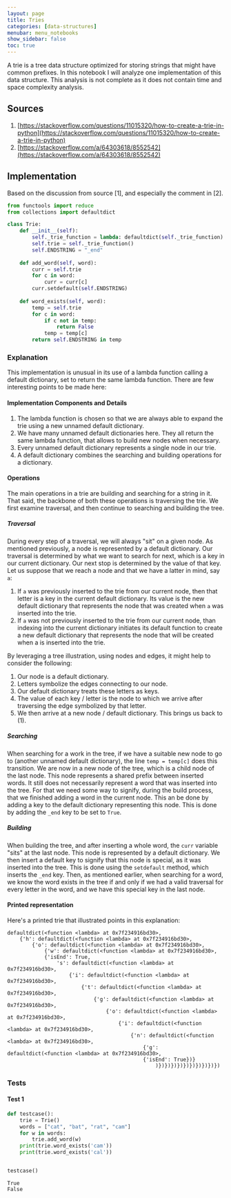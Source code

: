 ```yaml
---
layout: page
title: Tries
categories: [data-structures]
menubar: menu_notebooks
show_sidebar: false
toc: true
---
```


<!---
# Tries
--->

A trie is a tree data structure optimized for storing strings that might have common prefixes. In this notebook I will analyze one implementation of this data structure. This analysis is not complete as it does not contain time and space complexity analysis.

## Sources
1. [https://stackoverflow.com/questions/11015320/how-to-create-a-trie-in-python](https://stackoverflow.com/questions/11015320/how-to-create-a-trie-in-python)
2. [https://stackoverflow.com/a/64303618/8552542](https://stackoverflow.com/a/64303618/8552542)


## Implementation

Based on the discussion from source [1], and especially the comment in [2].


```python
from functools import reduce
from collections import defaultdict

class Trie:
    def __init__(self):
        self._trie_function = lambda: defaultdict(self._trie_function)
        self.trie = self._trie_function()
        self.ENDSTRING = "_end"
    
    def add_word(self, word):
        curr = self.trie
        for c in word:
            curr = curr[c]
        curr.setdefault(self.ENDSTRING)
    
    def word_exists(self, word):
        temp = self.trie
        for c in word:
            if c not in temp:
                return False
            temp = temp[c]
        return self.ENDSTRING in temp
```

### Explanation
This implementation is unusual in its use of a lambda function calling a default dictionary, set to return the same lambda function. There are few interesting points to be made here:

#### Implementation Components and Details
1. The lambda function is chosen so that we are always able to expand the trie using a new unnamed default dictionary. 
2. We have many unnamed default dictionaries here. They all return the same lambda function, that allows to build new nodes when necessary.
3. Every unnamed default dictionary represents a single node in our trie.
4. A default dictionary combines the searching and building operations for a dictionary. 

#### Operations
The main operations in a trie are building and searching for a string in it. That said, the backbone of both these operations is traversing the trie. We first examine traversal, and then continue to searching and building the tree.

##### Traversal
During every step of a traversal, we will always "sit" on a given node. As mentioned previously, a node is represented by a default dictionary. Our traversal is determined by what we want to search for next, which is a key in our current dictionary. Our next stop is determined by the value of that key. Let us suppose that we reach a node and that we have a latter in mind, say `a`:
1. If `a` was previously inserted to the trie from our current node, then that letter is a key in the current default dictionary. Its value is the new default dictionary that represents the node that was created when `a` was inserted into the trie.
2. If `a` was not previously inserted to the trie from our current node, than indexing into the current dictionary initiates its default function to create a new default dictionary that represents the node that will be created when a is inserted into the trie.

By leveraging a tree illustration, using nodes and edges, it might help to consider the following:
1. Our node is a default dictionary.
2. Letters symbolize the edges connecting to our node.
3. Our default dictionary treats these letters as keys.
4. The value of each key / letter is the node to which we arrive after traversing the edge symbolized by that letter.
5. We then arrive at a new node / default dictionary. This brings us back to (1).

##### Searching
When searching for a work in the tree, if we have a suitable new node to go to (another unnamed default dictionary), the line `temp = temp[c]` does this transition. We are now in a new node of the tree, which is a child node of the last node. This node represents a shared prefix between inserted words. It still does not necessarily represent a word that was inserted into the tree. For that we need some way to signify, during the build process, that we finished adding a word in the current node. This an be done by adding a key to the default dictionary representing this node. This is done by adding the `_end` key to be set to `True`.

##### Building
When building the tree, and after inserting a whole word, the `curr` variable "sits" at the last node. This node is represented by a default dictionary. We then insert a default key to signify that this node is special, as it was inserted into the tree. This is done using the `setdefault` method, which inserts the `_end` key. Then, as mentioned earlier, when searching for a word, we know the word exists in the tree if and only if we had a valid traversal for every letter in the word, and we have this special key in the last node.


#### Printed representation
Here's a printed trie that illustrated points in this explanation:

```
defaultdict(<function <lambda> at 0x7f234916bd30>,
    {'h': defaultdict(<function <lambda> at 0x7f234916bd30>,
        {'o': defaultdict(<function <lambda> at 0x7f234916bd30>, 
            {'w': defaultdict(<function <lambda> at 0x7f234916bd30>, 
            {'isEnd': True, 
                's': defaultdict(<function <lambda> at 0x7f234916bd30>, 
                    {'i': defaultdict(<function <lambda> at 0x7f234916bd30>, 
                        {'t': defaultdict(<function <lambda> at 0x7f234916bd30>, 
                            {'g': defaultdict(<function <lambda> at 0x7f234916bd30>, 
                                {'o': defaultdict(<function <lambda> at 0x7f234916bd30>, 
                                    {'i': defaultdict(<function <lambda> at 0x7f234916bd30>, 
                                        {'n': defaultdict(<function <lambda> at 0x7f234916bd30>, 
                                            {'g': defaultdict(<function <lambda> at 0x7f234916bd30>, 
                                            {'isEnd': True})}
                                                )})})})})})})})})})})
```



### Tests

#### Test 1


```python
def testcase():
    trie = Trie()
    words = ["cat", "bat", "rat", "cam"]
    for w in words:
        trie.add_word(w)
    print(trie.word_exists('cam'))
    print(trie.word_exists('cal'))


testcase()
```

    True
    False
    
